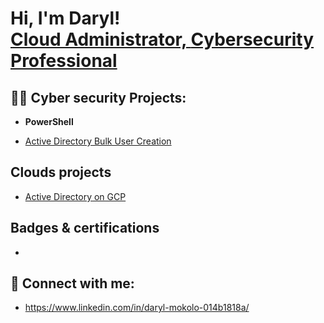 <h1>Hi, I'm Daryl! <br/><a href="https://github.com/joshmadakor1"> Cloud Administrator, <a href="https://www.linkedin.com/in/joshmadakor/">Cybersecurity Professional</a>

<h2>👨‍💻 Cyber security Projects:</h2>

  
  - <b>PowerShell</b>
  
  - [Active Directory Bulk User Creation](https://github.com/LABURL)
  

<h2> Clouds projects</h2>

  - [Active Directory on GCP](https://github.com/LABURL)


<h2> Badges & certifications</h2>

  -   



<h2> 🤳 Connect with me:</h2>

-  https://www.linkedin.com/in/daryl-mokolo-014b1818a/



